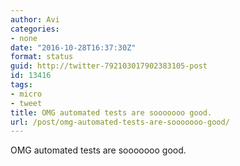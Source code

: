 ```yaml
---
author: Avi
categories:
- none
date: "2016-10-28T16:37:30Z"
format: status
guid: http://twitter-792103017902383105-post
id: 13416
tags:
- micro
- tweet
title: OMG automated tests are sooooooo good.
url: /post/omg-automated-tests-are-sooooooo-good/
---
```

OMG automated tests are sooooooo good.